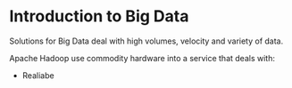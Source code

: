 
# Introduction to Big Data

Solutions for Big Data deal with high volumes, velocity and variety of data.

Apache Hadoop use commodity hardware into a service that deals with:

- Realiabe 
